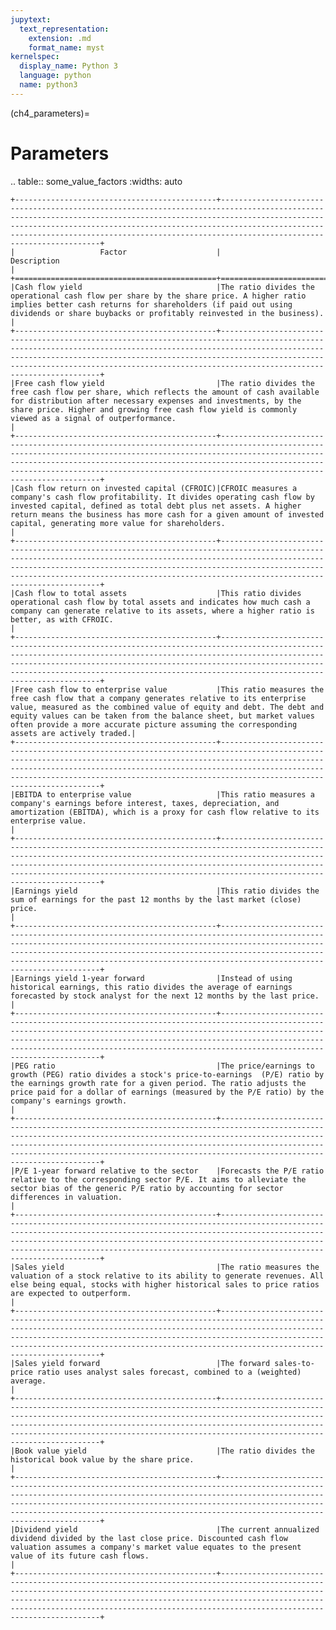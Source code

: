 ```yaml
---
jupytext:
  text_representation:
    extension: .md
    format_name: myst
kernelspec:
  display_name: Python 3
  language: python
  name: python3
---
```


(ch4_parameters)=
# Parameters


.. table:: some_value_factors
   :widths: auto

    +---------------------------------------------+-----------------------------------------------------------------------------------------------------------------------------------------------------------------------------------------------------------------------------------------------------------------------------------------------------------------------------------+
    |                   Factor                    |                                                                                                                                                            Description                                                                                                                                                            |
    +=============================================+===================================================================================================================================================================================================================================================================================================================================+
    |Cash flow yield                              |The ratio divides the operational cash flow per share by the share price. A higher ratio implies better cash returns for shareholders (if paid out using dividends or share buybacks or profitably reinvested in the business).                                                                                                    |
    +---------------------------------------------+-----------------------------------------------------------------------------------------------------------------------------------------------------------------------------------------------------------------------------------------------------------------------------------------------------------------------------------+
    |Free cash flow yield                         |The ratio divides the free cash flow per share, which reflects the amount of cash available for distribution after necessary expenses and investments, by the share price. Higher and growing free cash flow yield is commonly viewed as a signal of outperformance.                                                               |
    +---------------------------------------------+-----------------------------------------------------------------------------------------------------------------------------------------------------------------------------------------------------------------------------------------------------------------------------------------------------------------------------------+
    |Cash flow return on invested capital (CFROIC)|CFROIC measures a company's cash flow profitability. It divides operating cash flow by invested capital, defined as total debt plus net assets. A higher return means the business has more cash for a given amount of invested capital, generating more value for shareholders.                                                   |
    +---------------------------------------------+-----------------------------------------------------------------------------------------------------------------------------------------------------------------------------------------------------------------------------------------------------------------------------------------------------------------------------------+
    |Cash flow to total assets                    |This ratio divides operational cash flow by total assets and indicates how much cash a company can generate relative to its assets, where a higher ratio is better, as with CFROIC.                                                                                                                                                |
    +---------------------------------------------+-----------------------------------------------------------------------------------------------------------------------------------------------------------------------------------------------------------------------------------------------------------------------------------------------------------------------------------+
    |Free cash flow to enterprise value           |This ratio measures the free cash flow that a company generates relative to its enterprise value, measured as the combined value of equity and debt. The debt and equity values can be taken from the balance sheet, but market values often provide a more accurate picture assuming the corresponding assets are actively traded.|
    +---------------------------------------------+-----------------------------------------------------------------------------------------------------------------------------------------------------------------------------------------------------------------------------------------------------------------------------------------------------------------------------------+
    |EBITDA to enterprise value                   |This ratio measures a company's earnings before interest, taxes, depreciation, and amortization (EBITDA), which is a proxy for cash flow relative to its enterprise value.                                                                                                                                                         |
    +---------------------------------------------+-----------------------------------------------------------------------------------------------------------------------------------------------------------------------------------------------------------------------------------------------------------------------------------------------------------------------------------+
    |Earnings yield                               |This ratio divides the sum of earnings for the past 12 months by the last market (close) price.                                                                                                                                                                                                                                    |
    +---------------------------------------------+-----------------------------------------------------------------------------------------------------------------------------------------------------------------------------------------------------------------------------------------------------------------------------------------------------------------------------------+
    |Earnings yield 1-year forward                |Instead of using historical earnings, this ratio divides the average of earnings forecasted by stock analyst for the next 12 months by the last price.                                                                                                                                                                             |
    +---------------------------------------------+-----------------------------------------------------------------------------------------------------------------------------------------------------------------------------------------------------------------------------------------------------------------------------------------------------------------------------------+
    |PEG ratio                                    |The price/earnings to growth (PEG) ratio divides a stock's price-to-earnings  (P/E) ratio by the earnings growth rate for a given period. The ratio adjusts the price paid for a dollar of earnings (measured by the P/E ratio) by the company's earnings growth.                                                                  |
    +---------------------------------------------+-----------------------------------------------------------------------------------------------------------------------------------------------------------------------------------------------------------------------------------------------------------------------------------------------------------------------------------+
    |P/E 1-year forward relative to the sector    |Forecasts the P/E ratio relative to the corresponding sector P/E. It aims to alleviate the sector bias of the generic P/E ratio by accounting for sector differences in valuation.                                                                                                                                                 |
    +---------------------------------------------+-----------------------------------------------------------------------------------------------------------------------------------------------------------------------------------------------------------------------------------------------------------------------------------------------------------------------------------+
    |Sales yield                                  |The ratio measures the valuation of a stock relative to its ability to generate revenues. All else being equal, stocks with higher historical sales to price ratios are expected to outperform.                                                                                                                                    |
    +---------------------------------------------+-----------------------------------------------------------------------------------------------------------------------------------------------------------------------------------------------------------------------------------------------------------------------------------------------------------------------------------+
    |Sales yield forward                          |The forward sales-to-price ratio uses analyst sales forecast, combined to a (weighted) average.                                                                                                                                                                                                                                    |
    +---------------------------------------------+-----------------------------------------------------------------------------------------------------------------------------------------------------------------------------------------------------------------------------------------------------------------------------------------------------------------------------------+
    |Book value yield                             |The ratio divides the historical book value by the share price.                                                                                                                                                                                                                                                                    |
    +---------------------------------------------+-----------------------------------------------------------------------------------------------------------------------------------------------------------------------------------------------------------------------------------------------------------------------------------------------------------------------------------+
    |Dividend yield                               |The current annualized dividend divided by the last close price. Discounted cash flow valuation assumes a company's market value equates to the present value of its future cash flows.                                                                                                                                            |
    +---------------------------------------------+-----------------------------------------------------------------------------------------------------------------------------------------------------------------------------------------------------------------------------------------------------------------------------------------------------------------------------------+
